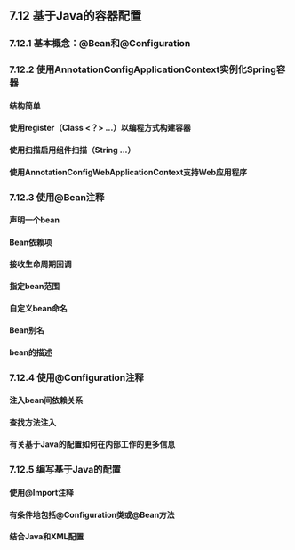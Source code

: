 ## 7.12 基于Java的容器配置

### 7.12.1 基本概念：@Bean和@Configuration

### 7.12.2 使用AnnotationConfigApplicationContext实例化Spring容器

#### 结构简单

#### 使用register（Class &lt;？&gt; ...）以编程方式构建容器

#### 使用扫描启用组件扫描（String ...）

#### 使用AnnotationConfigWebApplicationContext支持Web应用程序

### 7.12.3 使用@Bean注释

#### 声明一个bean

#### Bean依赖项

#### 接收生命周期回调

#### 指定bean范围

#### 自定义bean命名

#### Bean别名

#### bean的描述

### 7.12.4 使用@Configuration注释

#### 注入bean间依赖关系

#### 查找方法注入

#### 有关基于Java的配置如何在内部工作的更多信息

### 7.12.5 编写基于Java的配置

#### 使用@Import注释

#### 有条件地包括@Configuration类或@Bean方法

#### 结合Java和XML配置

